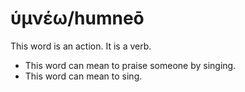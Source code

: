 # ὑμνέω/humneō
This word is an action. It is a verb.
* This word can mean to praise someone by singing.
* This word can mean to sing.

